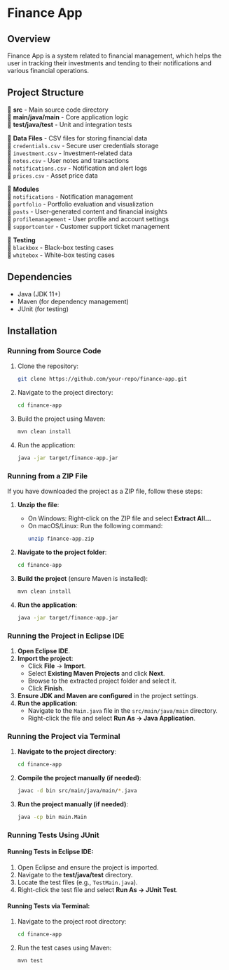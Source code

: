 # Finance App

## Overview
Finance App is a system related to financial management, which helps the user in tracking their investments and tending to their notifications and various financial operations.

## Project Structure
📂 **src** - Main source code directory  
   📂 **main/java/main** - Core application logic  
   📂 **test/java/test** - Unit and integration tests  

📂 **Data Files** - CSV files for storing financial data  
   📄 `credentials.csv` - Secure user credentials storage  
   📄 `investment.csv` - Investment-related data  
   📄 `notes.csv` - User notes and transactions  
   📄 `notifications.csv` - Notification and alert logs  
   📄 `prices.csv` - Asset price data  

📂 **Modules**  
   📂 `notifications` - Notification management  
   📂 `portfolio` - Portfolio evaluation and visualization  
   📂 `posts` - User-generated content and financial insights  
   📂 `profilemanagement` - User profile and account settings  
   📂 `supportcenter` - Customer support ticket management  

📂 **Testing**  
   📂 `blackbox` - Black-box testing cases  
   📂 `whitebox` - White-box testing cases  


## Dependencies
- Java (JDK 11+)
- Maven (for dependency management)
- JUnit (for testing)

## Installation

### Running from Source Code
1. Clone the repository:
   ```sh
   git clone https://github.com/your-repo/finance-app.git
   ```
2. Navigate to the project directory:
   ```sh
   cd finance-app
   ```
3. Build the project using Maven:
   ```sh
   mvn clean install
   ```
4. Run the application:
   ```sh
   java -jar target/finance-app.jar
   ```

### Running from a ZIP File
If you have downloaded the project as a ZIP file, follow these steps:

1. **Unzip the file**:  
   - On Windows: Right-click on the ZIP file and select **Extract All...**  
   - On macOS/Linux: Run the following command:
     ```sh
     unzip finance-app.zip
     ```

2. **Navigate to the project folder**:
   ```sh
   cd finance-app
   ```

3. **Build the project** (ensure Maven is installed):
   ```sh
   mvn clean install
   ```

4. **Run the application**:
   ```sh
   java -jar target/finance-app.jar
   ```

### Running the Project in Eclipse IDE
1. **Open Eclipse IDE**.
2. **Import the project**:
   - Click **File** → **Import**.
   - Select **Existing Maven Projects** and click **Next**.
   - Browse to the extracted project folder and select it.
   - Click **Finish**.
3. **Ensure JDK and Maven are configured** in the project settings.
4. **Run the application**:
   - Navigate to the `Main.java` file in the `src/main/java/main` directory.
   - Right-click the file and select **Run As → Java Application**.

### Running the Project via Terminal
1. **Navigate to the project directory**:
   ```sh
   cd finance-app
   ```
2. **Compile the project manually (if needed)**:
   ```sh
   javac -d bin src/main/java/main/*.java
   ```
3. **Run the project manually (if needed)**:
   ```sh
   java -cp bin main.Main
   ```

### Running Tests Using JUnit
#### Running Tests in Eclipse IDE:
1. Open Eclipse and ensure the project is imported.
2. Navigate to the **test/java/test** directory.
3. Locate the test files (e.g., `TestMain.java`).
4. Right-click the test file and select **Run As → JUnit Test**.

#### Running Tests via Terminal:
1. Navigate to the project root directory:
   ```sh
   cd finance-app
   ```
2. Run the test cases using Maven:
   ```sh
   mvn test
   ```
